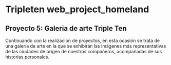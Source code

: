 # Tripleten web_project_homeland

## Proyecto 5: Galeria de arte Triple Ten

Continuando con la realización de proyectos, en esta ocasión se trata de una galería de arte en la que se exhibirán las imágenes más representativas de las ciudades de origen de nuestros compañeros, acompañadas de sus historias personales.